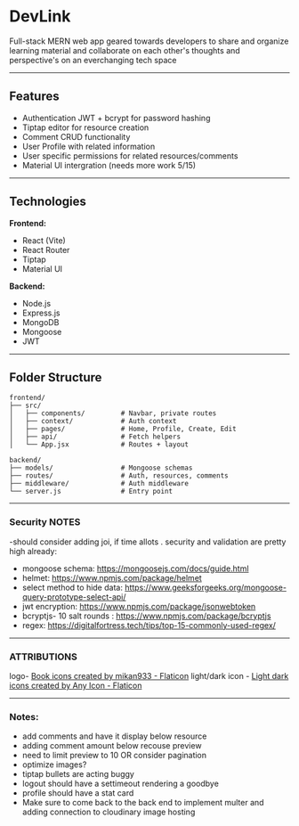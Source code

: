 # DevLink

Full-stack MERN web app geared towards developers to share and organize learning material and collaborate on each other's thoughts and perspective's on an everchanging tech space

---

## Features

- Authentication JWT + bcrypt for password hashing
- Tiptap editor for resource creation
- Comment CRUD functionality
- User Profile with related information
- User specific permissions for related resources/comments
- Material UI intergration (needs more work 5/15)

---

## Technologies

**Frontend:**

- React (Vite)
- React Router
- Tiptap
- Material UI

**Backend:**

- Node.js
- Express.js
- MongoDB
- Mongoose
- JWT

---

## Folder Structure

```
frontend/
├── src/
│   ├── components/         # Navbar, private routes
│   ├── context/            # Auth context
│   ├── pages/              # Home, Profile, Create, Edit
│   ├── api/                # Fetch helpers
│   └── App.jsx             # Routes + layout

backend/
├── models/                 # Mongoose schemas
├── routes/                 # Auth, resources, comments
├── middleware/             # Auth middleware
└── server.js               # Entry point

```

---

### Security NOTES

-should consider adding joi, if time allots . security and validation are pretty high already:

- mongoose schema: https://mongoosejs.com/docs/guide.html
- helmet: https://www.npmjs.com/package/helmet
- select method to hide data: https://www.geeksforgeeks.org/mongoose-query-prototype-select-api/
- jwt encryption: https://www.npmjs.com/package/jsonwebtoken
- bcryptjs- 10 salt rounds : https://www.npmjs.com/package/bcryptjs
- regex: https://digitalfortress.tech/tips/top-15-commonly-used-regex/

---

### ATTRIBUTIONS

logo- <a href="https://www.flaticon.com/free-icons/book" title="book icons">Book icons created by mikan933 - Flaticon</a>
light/dark icon - <a href="https://www.flaticon.com/free-icons/light-dark" title="light dark icons">Light dark icons created by Any Icon - Flaticon</a>

---

### Notes:

- add comments and have it display below resource
- adding comment amount below recouse preview
- need to limit preview to 10 OR consider pagination
- optimize images?
- tiptap bullets are acting buggy
- logout should have a settimeout rendering a goodbye
- profile should have a stat card
- Make sure to come back to the back end to implement multer and adding connection to cloudinary image hosting

